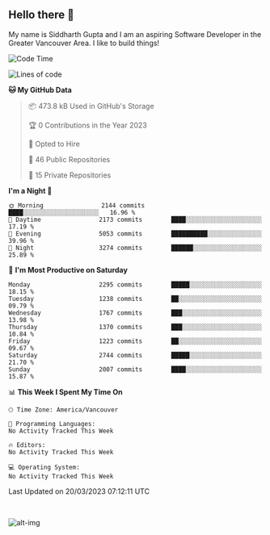 ## Hello there :wave:

My name is Siddharth Gupta and I am an aspiring Software Developer in the Greater Vancouver Area. I like to build things!

<!-- ![gif](https://github.com/siddg97/siddg97/blob/master/dino.gif) -->

<!--START_SECTION:waka-->
![Code Time](http://img.shields.io/badge/Code%20Time-1%2C875%20hrs%2025%20mins-blue)

![Lines of code](https://img.shields.io/badge/From%20Hello%20World%20I%27ve%20Written-19.0%20million%20lines%20of%20code-blue)

**🐱 My GitHub Data** 

> 📦 473.8 kB Used in GitHub's Storage 
 > 
> 🏆 0 Contributions in the Year 2023
 > 
> 💼 Opted to Hire
 > 
> 📜 46 Public Repositories 
 > 
> 🔑 15 Private Repositories 
 > 
**I'm a Night 🦉** 

```text
🌞 Morning                2144 commits        ████░░░░░░░░░░░░░░░░░░░░░   16.96 % 
🌆 Daytime                2173 commits        ████░░░░░░░░░░░░░░░░░░░░░   17.19 % 
🌃 Evening                5053 commits        ██████████░░░░░░░░░░░░░░░   39.96 % 
🌙 Night                  3274 commits        ██████░░░░░░░░░░░░░░░░░░░   25.89 % 
```
📅 **I'm Most Productive on Saturday** 

```text
Monday                   2295 commits        █████░░░░░░░░░░░░░░░░░░░░   18.15 % 
Tuesday                  1238 commits        ██░░░░░░░░░░░░░░░░░░░░░░░   09.79 % 
Wednesday                1767 commits        ███░░░░░░░░░░░░░░░░░░░░░░   13.98 % 
Thursday                 1370 commits        ███░░░░░░░░░░░░░░░░░░░░░░   10.84 % 
Friday                   1223 commits        ██░░░░░░░░░░░░░░░░░░░░░░░   09.67 % 
Saturday                 2744 commits        █████░░░░░░░░░░░░░░░░░░░░   21.70 % 
Sunday                   2007 commits        ████░░░░░░░░░░░░░░░░░░░░░   15.87 % 
```


📊 **This Week I Spent My Time On** 

```text
🕑︎ Time Zone: America/Vancouver

💬 Programming Languages: 
No Activity Tracked This Week

🔥 Editors: 
No Activity Tracked This Week

💻 Operating System: 
No Activity Tracked This Week
```


 Last Updated on 20/03/2023 07:12:11 UTC
<!--END_SECTION:waka-->

<br>

![alt-img](https://github-readme-stats.vercel.app/api?username=siddg97&count_private=true&theme=nightowl&show_icons=true)

